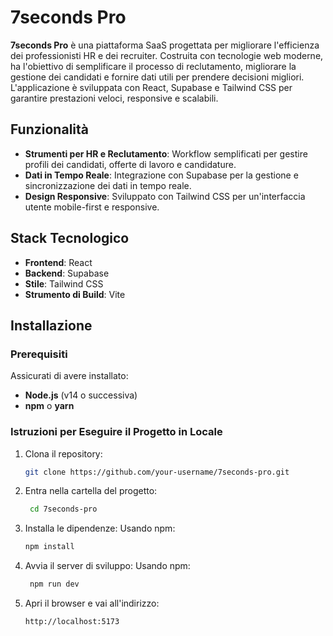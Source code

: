 # 7seconds Pro

**7seconds Pro** è una piattaforma SaaS progettata per migliorare l'efficienza dei professionisti HR e dei recruiter. Costruita con tecnologie web moderne, ha l'obiettivo di semplificare il processo di reclutamento, migliorare la gestione dei candidati e fornire dati utili per prendere decisioni migliori. L'applicazione è sviluppata con React, Supabase e Tailwind CSS per garantire prestazioni veloci, responsive e scalabili.

## Funzionalità
- **Strumenti per HR e Reclutamento**: Workflow semplificati per gestire profili dei candidati, offerte di lavoro e candidature.
- **Dati in Tempo Reale**: Integrazione con Supabase per la gestione e sincronizzazione dei dati in tempo reale.
- **Design Responsive**: Sviluppato con Tailwind CSS per un'interfaccia utente mobile-first e responsive.

## Stack Tecnologico
- **Frontend**: React
- **Backend**: Supabase
- **Stile**: Tailwind CSS
- **Strumento di Build**: Vite

## Installazione

### Prerequisiti
Assicurati di avere installato:
- **Node.js** (v14 o successiva)
- **npm** o **yarn**

### Istruzioni per Eseguire il Progetto in Locale

1. Clona il repository:

   ```bash
   git clone https://github.com/your-username/7seconds-pro.git

2. Entra nella cartella del progetto:

   ```bash
    cd 7seconds-pro

3. Installa le dipendenze: Usando npm:

    ```bash
    npm install

4. Avvia il server di sviluppo: Usando npm:
  
   ```bash
    npm run dev

5. Apri il browser e vai all'indirizzo:

   ```bash
   http://localhost:5173

